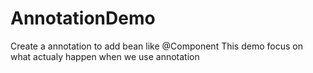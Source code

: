 # AnnotationDemo
Create a annotation to add bean like @Component
This demo focus on what actualy happen when we use annotation
